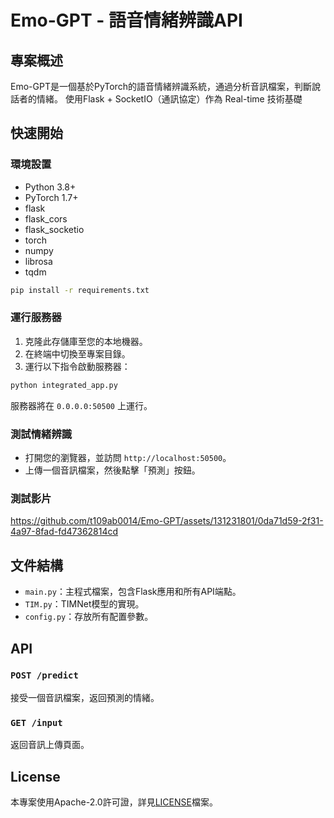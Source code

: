 
# Emo-GPT - 語音情緒辨識API

## 專案概述
Emo-GPT是一個基於PyTorch的語音情緒辨識系統，通過分析音訊檔案，判斷說話者的情緒。
使用Flask + SocketIO（通訊協定）作為 Real-time 技術基礎

## 快速開始

### 環境設置
- Python 3.8+
- PyTorch 1.7+
- flask
- flask_cors
- flask_socketio
- torch
- numpy
- librosa
- tqdm


```bash
pip install -r requirements.txt

```

### 運行服務器

1. 克隆此存儲庫至您的本地機器。
2. 在終端中切換至專案目錄。
3. 運行以下指令啟動服務器：
```bash
python integrated_app.py
```
服務器將在 `0.0.0.0:50500` 上運行。

### 測試情緒辨識
- 打開您的瀏覽器，並訪問 `http://localhost:50500`。
- 上傳一個音訊檔案，然後點擊「預測」按鈕。
### 測試影片
https://github.com/t109ab0014/Emo-GPT/assets/131231801/0da71d59-2f31-4a97-8fad-fd47362814cd

## 文件結構
- `main.py`：主程式檔案，包含Flask應用和所有API端點。
- `TIM.py`：TIMNet模型的實現。
- `config.py`：存放所有配置參數。

## API
### `POST /predict`
接受一個音訊檔案，返回預測的情緒。

### `GET /input`
返回音訊上傳頁面。

## License
本專案使用Apache-2.0許可證，詳見[LICENSE](LICENSE)檔案。

